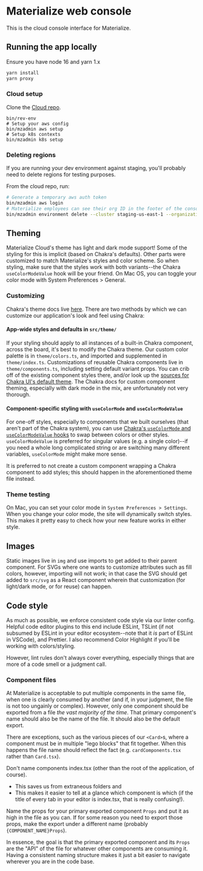 # Materialize web console

This is the cloud console interface for Materialize.

## Running the app locally

Ensure you have node 16 and yarn 1.x

```bash
yarn install
yarn proxy
```

### Cloud setup

Clone the [Cloud repo](MaterializeInc/cloud).

```shell
bin/rev-env
# Setup your aws config
bin/mzadmin aws setup
# Setup k8s contexts
bin/mzadmin k8s setup
```

### Deleting regions

If you are running your dev environment against staging, you'll probably need
to delete regions for testing purposes.

From the cloud repo, run:

```bash
# Generate a temporary aws auth token
bin/mzadmin aws login
# Materialize employees can see their org ID in the footer of the console
bin/mzadmin environment delete --cluster staging-us-east-1 --organization $ID
```

## Theming

Materialize Cloud's theme has light and dark mode support! Some of the styling
for this is implicit (based on Chakra's defaults). Other parts were customized
to match Materialize's styles and color scheme. So when styling, make sure that
the styles work with both variants--the Chakra `useColorModeValue` hook will be
your friend. On Mac OS, you can toggle your color mode with System Preferences
\> General.

### Customizing

Chakra's theme docs live
[here](https://chakra-ui.com/docs/theming/customize-theme). There are two
methods by which we can customize our application's look and feel using Chakra:

#### App-wide styles and defaults in `src/theme/`

If your styling should apply to all instances of a built-in Chakra component,
across the board, it's best to modify the Chakra theme. Our custom color
palette is in `theme/colors.ts`, and imported and supplemented in
`theme/index.ts`. Customizations of reusable Chakra components live in
`theme/components.ts`, including setting default variant props. You can crib
off of the existing component styles there, and/or look up the
[sources for Chakra UI's default
theme](https://github.com/chakra-ui/chakra-ui/tree/main/packages/theme/src/components).
The Chakra docs for custom component theming, especially with dark mode in the
mix, are unfortunately not very thorough.

#### Component-specific styling with `useColorMode` and `useColorModeValue`

For one-off styles, especially to components that we built ourselves (that
aren't part of the Chakra system), you can use [Chakra's `useColorMode` and
`useColorModeValue` hooks](https://chakra-ui.com/docs/features/color-mode)
to swap between colors or other styles. `useColorModeValue` is preferred for
singular values (e.g. a single color)--if you need a whole long complicated
string or are switching many different variables, `useColorMode` might make
more sense.

It is preferred to not create a custom component wrapping a Chakra component to
add styles; this should happen in the aforementioned theme file instead.

### Theme testing

On Mac, you can set your color mode in `System Preferences > Settings`. When
you change your color mode, the site will dynamically switch styles. This makes
it pretty easy to check how your new feature works in either style.

## Images

Static images live in `img` and use imports to get added to their
parent component. For SVGs where one wants to customize attributes such as fill
colors, however, importing will not work; in that case the SVG should get added
to `src/svg` as a React component wherein that customization (for
light/dark mode, or for reuse) can happen.

## Code style

As much as possible, we enforce consistent code style via our linter config.
Helpful code editor plugins to this end include ESLint, TSLint (if not subsumed
by ESLint in your editor ecosystem--note that it _is_ part of ESLint in VSCode),
and Prettier. I also recommend Color Highlight if you'll be working with
colors/styling.

However, lint rules don't always cover everything, especially things that are
more of a code smell or a judgment call.

### Component files

At Materialize is acceptable to put multiple components in the same file, when
one is clearly consumed by another (and if, in your judgment, the file is not
too ungainly or complex). However, only one component should be exported from a
file _the vast majority of the time_. That primary component's name should also
be the name of the file. It should also be the default export.

There are exceptions, such as the various pieces of our `<Card>`s, where a
component must be in multiple "lego blocks" that fit together. When this happens
the file name should reflect the fact (e.g. `cardComponents.tsx` rather than
`Card.tsx`).

Don't name components index.tsx (other than the root of the application, of
course).

- This saves us from extraneous folders and
- This makes it easier to tell at a glance which component is which (if the
  title of every tab in your editor is index.tsx, that is really confusing!).

Name the props for your primary exported component `Props` and put it as high in
the file as you can. If for some reason you need to export those props, make the
export under a different name (probably `{COMPONENT_NAME}Props`).

In essence, the goal is that the primary exported component and its `Props` are
the "API" of the file for whatever other components are consuming it. Having a
consistent naming structure makes it just a bit easier to navigate wherever you
are in the code base.
